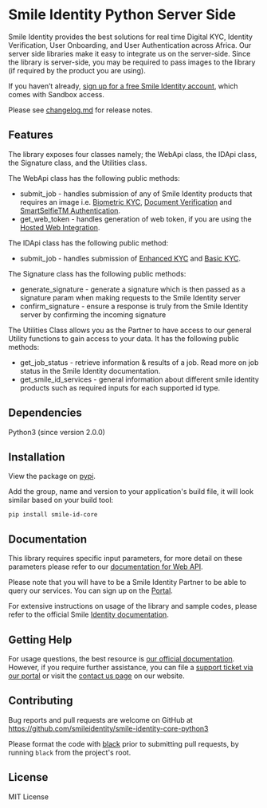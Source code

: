 # Smile Identity Python Server Side

Smile Identity provides the best solutions for real time Digital KYC, Identity Verification, User Onboarding, and User Authentication across Africa. Our server side libraries make it easy to integrate us on the server-side. Since the library is server-side, you may be required to pass images to the library (if required by the product you are using).

If you haven’t already, [sign up for a free Smile Identity account](https://www.smileidentity.com/schedule-a-demo/), which comes with Sandbox access.

Please see [changelog.md](CHANGELOG.md) for release notes.

## Features

The library exposes four classes namely; the WebApi class, the IDApi class, the Signature class, and the Utilities class.

The WebApi class has the following public methods:

- submit_job - handles submission of any of Smile Identity products that requires an image i.e. [Biometric KYC](https://docs.smileidentity.com/products/biometric-kyc), [Document Verification](https://docs.smileidentity.com/products/document-verification) and [SmartSelfieTM Authentication](https://docs.smileidentity.com/products/biometric-authentication).
- get_web_token - handles generation of web token, if you are using the [Hosted Web Integration](https://docs.smileidentity.com/web-mobile-web/web-integration-beta).

The IDApi class has the following public method:

- submit_job - handles submission of [Enhanced KYC](https://docs.smileidentity.com/products/identity-lookup) and [Basic KYC](https://docs.smileidentity.com/products/id-verification).

The Signature class has the following public methods:

- generate_signature - generate a signature which is then passed as a signature param when making requests to the Smile Identity server
- confirm_signature - ensure a response is truly from the Smile Identity server by confirming the incoming signature

The Utilities Class allows you as the Partner to have access to our general Utility functions to gain access to your data. It has the following public methods:

- get_job_status - retrieve information & results of a job. Read more on job status in the Smile Identity documentation.
- get_smile_id_services - general information about different smile identity products such as required inputs for each supported id type.

## Dependencies

Python3 (since version 2.0.0)

## Installation

View the package on [pypi](https://pypi.org/project/smile-id-core/).

Add the group, name and version to your application's build file, it will look similar based on your build tool:

```shell
pip install smile-id-core
```

## Documentation

This library requires specific input parameters, for more detail on these parameters please refer to our [documentation for Web API](https://docs.smileidentity.com/products/core-libraries/python).

Please note that you will have to be a Smile Identity Partner to be able to query our services. You can sign up on the [Portal](https://portal.smileidentity.com/signup).

For extensive instructions on usage of the library and sample codes, please refer to the official Smile [Identity documentation](https://docs.smileidentity.com/server-to-server/python).

## Getting Help

For usage questions, the best resource is [our official documentation](https://docs.smileidentity.com/). However, if you require further assistance, you can file a [support ticket via our portal](https://portal.smileidentity.com/partner/support/tickets) or visit the [contact us page](https://www.smileidentity.com/contact-us/) on our website.

## Contributing

Bug reports and pull requests are welcome on GitHub at https://github.com/smileidentity/smile-identity-core-python3

Please format the code with [black](https://github.com/psf/black) prior to submitting pull requests, by running `black` from the project's root.

## License

MIT License
